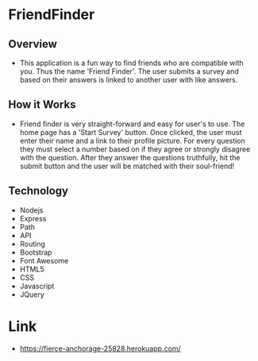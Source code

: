 # FriendFinder

## Overview 
  * This application is a fun way to find friends who are compatible with you. Thus the name 'Friend Finder'. The user submits a survey and based on their answers is linked to another user with like answers. 

## How it Works
  * Friend finder is very straight-forward and easy for user's to use. The home page has a 'Start Survey' button. Once clicked, the user must enter their name and a link to their profile picture. For every question they must select a number based on if they agree or strongly disagree with the question. After they answer the questions truthfully, hit the submit button and the user will be matched with their soul-friend!

## Technology 
- Nodejs
- Express
- Path
- API
- Routing
- Bootstrap
- Font Awesome
- HTML5
- CSS
- Javascript
- JQuery

# Link
- https://fierce-anchorage-25828.herokuapp.com/
